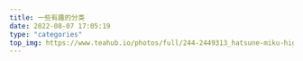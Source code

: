 ```yaml
---
title: 一些有趣的分类
date: 2022-08-07 17:05:19
type: "categories"
top_img: https://www.teahub.io/photos/full/244-2449313_hatsune-miku-high-resolution.jpg
---
```

